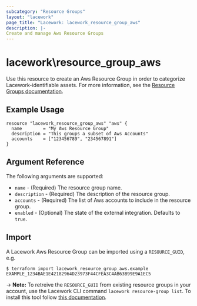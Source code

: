 ```yaml
---
subcategory: "Resource Groups"
layout: "lacework"
page_title: "Lacework: lacework_resource_group_aws"
description: |-
Create and manage Aws Resource Groups
---
```


# lacework\resource\_group\_aws

Use this resource to create an Aws Resource Group in order to categorize Lacework-identifiable assets.
For more information, see the [Resource Groups documentation](https://support.lacework.com/hc/en-us/articles/360041727354-Resource-Groups).

## Example Usage

```hcl
resource "lacework_resource_group_aws" "aws" {
  name        = "My Aws Resource Group"
  description = "This groups a subset of Aws Accounts"
  accounts    = ["123456789", "234567891"]
}
```

## Argument Reference

The following arguments are supported:

* `name` - (Required) The resource group name.
* `description` - (Required) The description of the resource group.
* `accounts` - (Required) The list of Aws accounts to include in the resource group.
* `enabled` - (Optional) The state of the external integration. Defaults to `true`.

## Import

A Lacework Aws Resource Group can be imported using a `RESOURCE_GUID`, e.g.

```
$ terraform import lacework_resource_group_aws.example EXAMPLE_1234BAE1E42182964D23973F44CFEA3C4AB63B99E9A1EC5
```
-> **Note:** To retreive the `RESOURCE_GUID` from existing resource groups in your account, use the
Lacework CLI command `lacework resource-group list`. To install this tool follow
[this documentation](https://github.com/lacework/go-sdk/wiki/CLI-Documentation#installation).
